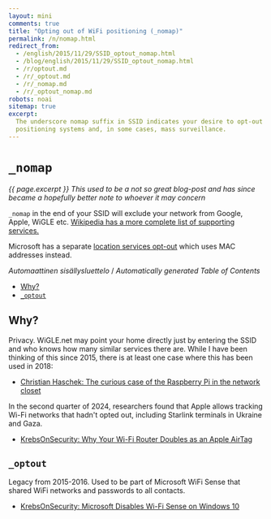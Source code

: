```yaml
---
layout: mini
comments: true
title: "Opting out of WiFi positioning (_nomap)"
permalink: /n/nomap.html
redirect_from:
  - /english/2015/11/29/SSID_optout_nomap.html
  - /blog/english/2015/11/29/SSID_optout_nomap.html
  - /r/optout.md
  - /r/_optout.md
  - /r/_nomap.md
  - /r/_optout_nomap.md
robots: noai
sitemap: true
excerpt:
  The underscore nomap suffix in SSID indicates your desire to opt-out of Wi-Fi
  positioning systems and, in some cases, mass surveillance.
---
```


# `_nomap`

_{{ page.excerpt }} This used to be a not so great blog-post and has since
became a hopefully better note to whoever it may concern_

`_nomap` in the end of your SSID will exclude your network from Google, Apple,
WiGLE etc.
[Wikipedia has a more complete list of supporting services.](https://en.m.wikipedia.org/wiki/Wi-Fi_positioning_system#Public_Wi-Fi_location_databases)

Microsoft has a separate
[location services opt-out](https://account.microsoft.com/privacy/location-services-opt-out)
which uses MAC addresses instead.

<!-- editorconfig-checker-disable -->
<!-- prettier-ignore-start -->

<!-- START doctoc generated TOC please keep comment here to allow auto update -->
<!-- DON'T EDIT THIS SECTION, INSTEAD RE-RUN doctoc TO UPDATE -->
<em lang="fi">Automaattinen sisällysluettelo</em> / <em lang="en">Automatically generated Table of Contents</em>

- [Why?](#why)
- [`_optout`](#_optout)

<!-- END doctoc generated TOC please keep comment here to allow auto update -->

<!-- prettier-ignore-end -->
<!-- editorconfig-checker-enable -->

## Why?

Privacy. WiGLE.net may point your home directly just by entering the SSID and
who knows how many similar services there are. While I have been thinking of
this since 2015, there is at least one case where this has been used in 2018:

- [Christian Haschek: The curious case of the Raspberry Pi in the network closet](https://blog.haschek.at/2018/the-curious-case-of-the-RasPi-in-our-network.html)

In the second quarter of 2024, researchers found that Apple allows tracking
Wi-Fi networks that hadn't opted out, including Starlink terminals in Ukraine
and Gaza.

- [KrebsOnSecurity: Why Your Wi-Fi Router Doubles as an Apple AirTag](https://krebsonsecurity.com/2024/05/why-your-wi-fi-router-doubles-as-an-apple-airtag/)

## `_optout`

Legacy from 2015-2016. Used to be part of Microsoft WiFi Sense that shared WiFi
networks and passwords to all contacts.

- [KrebsOnSecurity: Microsoft Disables Wi-Fi Sense on Windows 10](https://krebsonsecurity.com/2016/05/microsoft-disables-wi-fi-sense-on-windows-10/)
